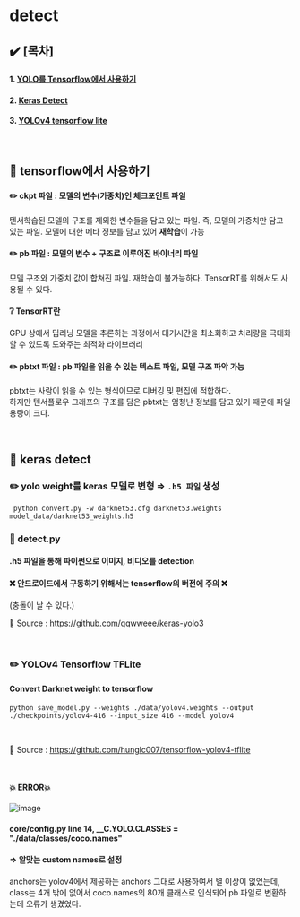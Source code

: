 



# detect  

## :heavy_check_mark: [목차]
#### 1. [YOLO를 Tensorflow에서 사용하기](#pushpin-tensorflow에서-사용하기)
#### 2. [Keras Detect](#pushpin-keras-detect)
#### 3.  [YOLOv4 tensorflow lite](pencil2-yolov4-tensorflow-tflite)

<br>
  
## :pushpin: tensorflow에서 사용하기
  
#### :pencil2: ckpt 파일 : 모델의 변수(가중치)인 체크포인트 파일
텐서학습된 모델의 구조를 제외한 변수들을 담고 있는 파일.
즉, 모델의 가중치만 담고 있는 파일. 모델에 대한 메타 정보를 담고 있어 **재학습**이 가능

#### :pencil2: pb 파일 : 모델의 변수 + 구조로 이루어진 바이너리 파일
 모델 구조와 가중치 값이 합쳐진 파일. 재학습이 불가능하다.
 TensorRT를 위해서도 사용될 수 있다.
 
#### :grey_question: TensorRT란
 GPU 상에서 딥러닝 모델을 추론하는 과정에서 대기시간을 최소화하고 처리량을 극대화 할 수 있도록 도와주는 최적화 라이브러리
	 
#### :pencil2:  pbtxt 파일 : pb 파일을 읽을 수 있는 텍스트 파일, 모델 구조 파악 가능
  pbtxt는 사람이 읽을 수 있는 형식이므로 디버깅 및 편집에 적합하다. <br>
  하지만 텐서플로우 그래프의 구조를 담은 pbtxt는 엄청난 정보를 담고 있기 때문에 파일 용량이 크다.

<br>  

  ## :pushpin: keras detect

### :pencil2: yolo weight를 keras 모델로 변형 ⇒ ``.h5 파일`` 생성

	 python convert.py -w darknet53.cfg darknet53.weights model_data/darknet53_weights.h5

### :rocket: detect.py
	
#### .h5 파일을 통해 파이썬으로 이미지, 비디오를 detection

#### :x: 안드로이드에서 구동하기 위해서는 tensorflow의 버전에 주의 :x:
(충돌이 날 수 있다.)

:round_pushpin: Source : https://github.com/qqwweee/keras-yolo3

<br>

### :pencil2: YOLOv4 Tensorflow TFLite

#### Convert Darknet weight to tensorflow

	python save_model.py --weights ./data/yolov4.weights --output ./checkpoints/yolov4-416 --input_size 416 --model yolov4

<br>

:round_pushpin: Source : https://github.com/hunglc007/tensorflow-yolov4-tflite

<br>

#### :collision: ERROR:collision:

![image](https://user-images.githubusercontent.com/34594339/92444282-99513280-f1ed-11ea-99c9-1e4daf8e4191.png)

#### core/config.py line 14,  __C.YOLO.CLASSES = "./data/classes/coco.names"
#### ⇒ 알맞는 custom names로 설정

anchors는 yolov4에서 제공하는 anchors 그대로 사용하여서 별 이상이 없었는데, 
class는 4개 밖에 없어서 coco.names의 80개 클래스로 인식되어 pb 파일로 변환하는데 오류가 생겼었다.


